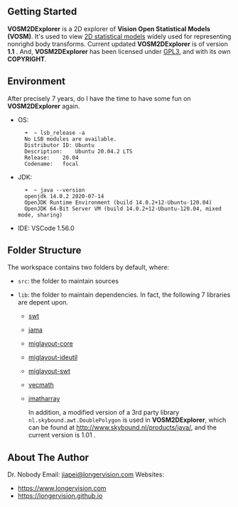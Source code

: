 ## Getting Started

**VOSM2DExplorer** is a 2D explorer of **Vision Open Statistical Models (VOSM)**. It's used to view [2D statistical models](http://www.visionopen.com/members/jiapei/publications/pei_sm2dreport2010.pdf) widely used for representing nonrighd body transforms. Current updated **VOSM2DExplorer** is of version **1.1** . And, **VOSM2DExplorer** has been licensed under [GPL3](https://www.gnu.org/licenses/gpl-3.0.en.html), and with its own **COPYRIGHT**.


## Environment

After precisely 7 years, do I have the time to have some fun on **VOSM2DExplorer** again.

- OS:
  ```
    ➜  ~ lsb_release -a
    No LSB modules are available.
    Distributor ID:	Ubuntu
    Description:	Ubuntu 20.04.2 LTS
    Release:	20.04
    Codename:	focal
  ```
- JDK: 
  ```
    ➜  ~ java --version
    openjdk 14.0.2 2020-07-14
    OpenJDK Runtime Environment (build 14.0.2+12-Ubuntu-120.04)
    OpenJDK 64-Bit Server VM (build 14.0.2+12-Ubuntu-120.04, mixed mode, sharing)
  ```
- IDE: VSCode 1.56.0


## Folder Structure

The workspace contains two folders by default, where:

- `src`: the folder to maintain sources
- `lib`: the folder to maintain dependencies. In fact, the following 7 libraries are depent upon.

  * [swt](https://download.eclipse.org/eclipse/downloads/drops4/R-4.19-202103031800/download.php?dropFile=swt-4.19-gtk-linux-x86_64.zip)
  * [jama](https://math.nist.gov/javanumerics/jama/Jama-1.0.3.jar)
  * [miglayout-core](https://oss.sonatype.org/content/repositories/snapshots/com/miglayout/miglayout-core/11.0-SNAPSHOT/miglayout-core-11.0-20210423.210830-1.jar)
  * [miglayout-ideutil](https://oss.sonatype.org/content/repositories/snapshots/com/miglayout/miglayout-ideutil/11.0-SNAPSHOT/miglayout-ideutil-11.0-20210423.210852-1.jar)
  * [miglayout-swt](https://oss.sonatype.org/content/repositories/snapshots/com/miglayout/miglayout-swt/11.0-SNAPSHOT/miglayout-swt-11.0-20210423.210841-1.jar)
  * [vecmath](https://download.jar-download.com/cache_jars/javax.vecmath/vecmath/1.5.2/jar_files.zip)
  * [jmatharray](https://github.com/yannrichet/jmatharray/blob/master/dist/jmatharray.jar)

    In addition, a modified version of a 3rd party library `nl.skybound.awt.DoublePolygon` is used in **VOSM2DExplorer**, which can be found at <http://www.skybound.nl/products/java/>, and the current version is 1.01 .


## About The Author

Dr. Nobody
Email: <jiapei@longervision.com>
Websites:
- <https://www.longervision.com>
- <https://longervision.github.io>